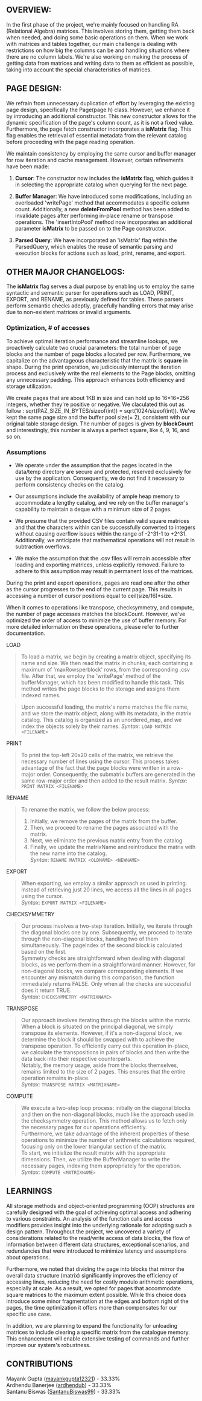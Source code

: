 ## OVERVIEW:
In the first phase of the project, we're mainly focused on handling RA (Relational Algebra) matrices. This involves storing them, getting them back when needed, and doing some basic operations on them. When we work with matrices and tables together, our main challenge is dealing with restrictions on how big the columns can be and handling situations where there are no column labels. We're also working on making the process of getting data from matrices and writing data to them as efficient as possible, taking into account the special characteristics of matrices.


## PAGE DESIGN:
We refrain from unnecessary duplication of effort by leveraging the existing page design, specifically the Page(page.h) class. However, we enhance it by introducing an additional constructor. This new constructor allows for the dynamic specification of the page's column count, as it is not a fixed value. Furthermore, the page fetch constructor incorporates a **isMatrix** flag. This flag enables the retrieval of essential metadata from the relevant catalog before proceeding with the page reading operation.


We maintain consistency by employing the same cursor and buffer manager for row iteration and cache management. However, certain refinements have been made:
1. **Cursor**: The constructor now includes the **isMatrix** flag, which guides it in selecting the appropriate catalog when querying for the next page.

2. **Buffer Manager**: We have introduced some modifications, including an overloaded 'writePage' method that accommodates a specific column count. Additionally, a new **deleteFromPool** method has been added to invalidate pages after performing in-place rename or transpose operations. The 'insertIntoPool' method now incorporates an additional parameter **isMatrix** to be passed on to the Page constructor.

3. **Parsed Query**: We have incorporated an 'isMatrix' flag within the ParsedQuery, which enables the reuse of semantic parsing and execution blocks for actions such as load, print, rename, and export.


## OTHER MAJOR CHANGELOGS:
The **isMatrix** flag serves a dual purpose by enabling us to employ the same syntactic and semantic parser for operations such as LOAD, PRINT, EXPORT, and RENAME, as previously defined for tables. These parsers perform semantic checks adeptly, gracefully handling errors that may arise due to non-existent matrices or invalid arguments.


### Optimization, \# of accesses
To achieve optimal iteration performance and streamline lookups, we proactively calculate two crucial parameters: the total number of page blocks and the number of page blocks allocated per row. Furthermore, we capitalize on the advantageous characteristic that the matrix is **square** in shape. During the print operation, we judiciously interrupt the iteration process and exclusively write the real elements to the Page blocks, omitting any unnecessary padding. This approach enhances both efficiency and storage utilization.

We create pages that are about 1KB in size and can hold up to 16*16=256 integers, whether they're positive or negative. We claculated this out as follow : sqrt(PAZ_SIZE_IN_BYTES/sizeof(int)) = sqrt(1024/sizeof(int)).
We've kept the same page size and the buffer pool size(= 2), consistent with our original table storage design. The number of pages is given by **blockCount** and interestingly, this number is always a perfect square, like 4, 9, 16, and so on.


### Assumptions
- We operate under the assumption that the pages located in the data/temp directory are secure and protected, reserved exclusively for use by the application. Consequently, we do not find it necessary to perform consistency checks on the catalog.

- Our assumptions include the availability of ample heap memory to accommodate a lengthy catalog, and we rely on the buffer manager's capability to maintain a deque with a minimum size of 2 pages.

- We presume that the provided CSV files contain valid square matrices and that the characters within can be successfully converted to integers without causing overflow issues within the range of -2^31-1 to +2^31. Additionally, we anticipate that mathematical operations will not result in subtraction overflows.

- We make the assumption that the .csv files will remain accessible after loading and exporting matrices, unless explicitly removed. Failure to adhere to this assumption may result in permanent loss of the matrices.

During the print and export operations, pages are read one after the other as the cursor progresses to the end of the current page. This results in accessing a number of cursor positions equal to ceil(size/16)*size.

When it comes to operations like transpose, checksymmetry, and compute, the number of page accesses matches the blockCount. However, we've optimized the order of access to minimize the use of buffer memory. For more detailed information on these operations, please refer to further documentation.

LOAD
> To load a matrix, we begin by creating a matrix object, specifying its name and size. We then read the matrix in chunks, each containing a maximum of 'maxRowsperblock' rows, from the corresponding .csv file. After that, we employ the 'writePage' method of the bufferManager, which has been modified to handle this task. This method writes the page blocks to the storage and assigns them indexed names.

> Upon successful loading, the matrix's name matches the file name, and we store the matrix object, along with its metadata, in the matrix catalog. This catalog is organized as an unordered_map, and we index the objects solely by their names.
_Syntax_: ```LOAD MATRIX <FILENAME>```

PRINT
> To print the top-left 20x20 cells of the matrix, we retrieve the necessary number of lines using the cursor. This process takes advantage of the fact that the page blocks were written in a row-major order. Consequently, the submatrix buffers are generated in the same row-major order and then added to the result matrix.
_Syntax_: ```PRINT MATRIX <FILENAME>```

RENAME
> To rename the matrix, we follow the below process:
> 1. Initially, we remove the pages of the matrix from the buffer.
> 2. Then, we proceed to rename the pages associated with the matrix.
> 3. Next, we eliminate the previous matrix entry from the catalog.
> 4. Finally, we update the matrixName and reintroduce the matrix with the new name into the catalog. \
_Syntax_: ```RENAME MATRIX <OLDNAME> <NEWNAME>```

EXPORT
> When exporting, we employ a similar approach as used in printing. Instead of retrieving just 20 lines, we access all the lines in all pages using the cursor. \
_Syntax_: ```EXPORT MATRIX <FILENAME>```

CHECKSYMMETRY
> Our process involves a two-step iteration. Initially, we iterate through the diagonal blocks one by one. Subsequently, we proceed to iterate through the non-diagonal blocks, handling two of them simultaneously. The pageIndex of the second block is calculated based on the first. \
> Symmetry checks are straightforward when dealing with diagonal blocks, as we perform them in a straightforward manner. However, for non-diagonal blocks, we compare corresponding elements. If we encounter any mismatch during this comparison, the function immediately returns FALSE. Only when all the checks are successful does it return TRUE. \
_Syntax_: ```CHECKSYMMETRY <MATRIXNAME>```

TRANSPOSE
> Our approach involves iterating through the blocks within the matrix. When a block is situated on the principal diagonal, we simply transpose its elements. However, if it's a non-diagonal block, we determine the block it should be swapped with to achieve the transpose operation. To efficiently carry out this operation in-place, we calculate the transpositions in pairs of blocks and then write the data back into their respective counterparts. \
> Notably, the memory usage, aside from the blocks themselves, remains limited to the size of 2 pages. This ensures that the entire operation remains in-place. \
_Syntax_: ```TRANSPOSE MATRIX <MATRIXNAME>```

COMPUTE
> We execute a two-step loop process: initially on the diagonal blocks and then on the non-diagonal blocks, much like the approach used in the checksymmetry operation. This method allows us to fetch only the necessary pages for our operations efficiently. \
> Furthermore, we take advantage of the inherent properties of these operations to minimize the number of arithmetic calculations required, focusing only on the lower triangular section of the matrix. \
> To start, we initialize the result matrix with the appropriate dimensions. Then, we utilize the BufferManager to write the necessary pages, indexing them appropriately for the operation. \
_Syntax_: ```COMPUTE <MATRIXNAME>```

## LEARNINGS

All storage methods and object-oriented programming (OOP) structures are carefully designed with the goal of achieving optimal access and adhering to various constraints. An analysis of the function calls and access modifiers provides insight into the underlying rationale for adopting such a design pattern. Throughout the project, we uncovered a variety of considerations related to the read/write access of data blocks, the flow of information between different data structures, exceptional scenarios, and redundancies that were introduced to minimize latency and assumptions about operations.

Furthermore, we noted that dividing the page into blocks that mirror the overall data structure (matrix) significantly improves the efficiency of accessing lines, reducing the need for costly modulo arithmetic operations, especially at scale. As a result, we opted for pages that accommodate square matrices to the maximum extent possible. While this choice does introduce some minor fragmentation at the edges and bottom right of the pages, the time optimization it offers more than compensates for our specific use case.

In addition, we are planning to expand the functionality for unloading matrices to include clearing a specific matrix from the catalogue memory. This enhancement will enable extensive testing of commands and further improve our system's robustness.

## CONTRIBUTIONS
Mayank Gupta ([mayankgupta12321](https://github.com/mayankgupta12321)) - 33.33% \
Ardhendu Banerjee ([ardhendub](https://github.com/ardhendub)) - 33.33% \
Santanu Biswas ([SantanuBiswas99](https://github.com/SantanuBiswas99)) - 33.33%

